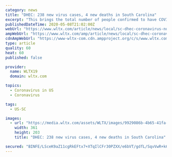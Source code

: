 ```yaml
---
category: news
title: "DHEC: 238 new virus cases, 4 new deaths in South Carolina"
excerpt: "This brings the total number of people confirmed to have COVID-19 in South Carolina to 7,367 and those who have died to 320."
publishedDateTime: 2020-05-08T21:02:00Z
webUrl: "https://www.wltx.com/article/news/local/sc-dhec-coronavirus-numbers-may08/101-9244db12-5851-4487-a17c-af14d1a9c505"
ampWebUrl: "https://www.wltx.com/amp/article/news/local/sc-dhec-coronavirus-numbers-may08/101-9244db12-5851-4487-a17c-af14d1a9c505"
cdnAmpWebUrl: "https://www-wltx-com.cdn.ampproject.org/c/s/www.wltx.com/amp/article/news/local/sc-dhec-coronavirus-numbers-may08/101-9244db12-5851-4487-a17c-af14d1a9c505"
type: article
quality: 60
heat: 60
published: false

provider:
  name: WLTX19
  domain: wltx.com

topics:
  - Coronavirus in US
  - Coronavirus

tags:
  - US-SC

images:
  - url: "https://media.wltx.com/assets/WLTX/images/9929086b-4b65-41fa-8f83-d45a9d6251f3/9929086b-4b65-41fa-8f83-d45a9d6251f3_360x203.jpg"
    width: 361
    height: 203
    title: "DHEC: 238 new virus cases, 4 new deaths in South Carolina"

secured: "BINFE/LSceK9aZ11cgRkEFtx7+XTqIlCFr30PZXX/e6bVT/gdfL/SqvVwR+k656FSlAZrPywl2xYNAWvP97tA+YaOKLGe/9lwdQ6hBEt2DJFzJ0+JIHgXCTShOfLl9VX73IywdxY0YsX/2cg6GSjlH3fT4PmFHKfuOqLgC0IqUITx3aMVbrJP/0mTMf9bq4JBOvmSK5Jw4FBU0M4b8FOkrDC1xrrkHmuFvU3z/ZhYv83m4bQSCNf6VMHjfflQ06L/KLGuAQw7QkSlerIxuiArdPV2AE2Rt5l3h784oR28/cGySOK+l6COkAf5OIIzYrzt6/zSjLEexpiVP5TK+AJR0yvv2TU7A6VzT3dg3L6UW9LGqqjK4QZnKQaOHiy04KdsSAToIVh+AdCZPTsx0vDw+vAGIGODMLRQz5JZhb1jEvSYakinKEbletQxhxlWfFwSHe/5+Pv3jDZiuddQRpS3rvNziTQBt2ZpZzxcth8Uig=;XJDp1SVXGxkZDYv3+hgGaA=="
---
```


